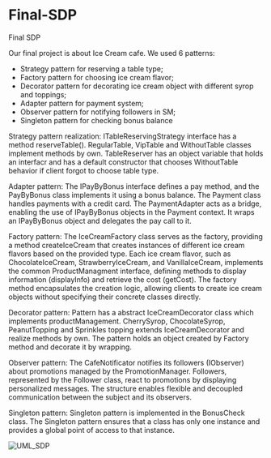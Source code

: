 # Final-SDP
Final SDP


Our final project is about Ice Cream cafe. We used 6 patterns:
- Strategy pattern for reserving a table type;
- Factory pattern for choosing ice cream flavor;
- Decorator pattern for decorating ice cream object with different syrop and toppings;
- Adapter pattern for payment system;
- Observer pattern for notifying followers in SM;
- Singleton pattern for checking bonus balance


Strategy pattern realization:
ITableReservingStrategy interface has a method reserveTable(). RegularTable, VipTable and WithoutTable classes
implement methods by own. TableReserver has an object variable that holds an interfacr and has a default constructor
that chooses WithoutTable behavior if client forgot to choose table type.


Adapter pattern:
The IPayByBonus interface defines a pay method, and the PayByBonus class implements it using a bonus balance. 
The Payment class handles payments with a credit card. The PaymentAdapter acts as a bridge, enabling the use 
of IPayByBonus objects in the Payment context. It wraps an IPayByBonus object and delegates the pay call to it.


Factory pattern:
The IceCreamFactory class serves as the factory, providing a method createIceCream that creates instances 
of different ice cream flavors based on the provided type. Each ice cream flavor, such as ChocolateIceCream, 
StrawberryIceCream, and VanillaIceCream, implements the common ProductManagment interface, defining methods to
display information (displayInfo) and retrieve the cost (getCost). The factory method encapsulates the creation 
logic, allowing clients to create ice cream objects without specifying their concrete classes directly.


Decorator pattern:
Pattern has a abstract IceCreamDecorator class which implements productManagement. CherrySyrop, 
ChocolateSyrop, PeanutTopping and Sprinkles topping extends IceCreamDecorator and realize methods 
by own. The pattern holds an object created by Factory method and decorate it by wrapping.


Observer pattern:
The CafeNotificator notifies its followers (IObserver) about promotions managed by the PromotionManager. 
Followers, represented by the Follower class, react to promotions by displaying personalized messages. 
The structure enables flexible and decoupled communication between the subject and its observers.



Singleton pattern:
Singleton pattern is implemented in the BonusCheck class. The Singleton pattern 
ensures that a class has only one instance and provides a global point of access to that instance.


![UML_SDP](https://github.com/zhannaa0/Final-SDP/assets/143710787/4383f25d-39a9-47bd-a2df-da987b16d3a1)

